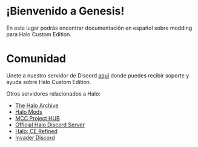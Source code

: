 # ¡Bienvenido a Genesis!
En este lugar podrás encontrar documentación en español sobre modding para Halo Custom Edition.

# Comunidad
Unete a nuestro servidor de Discord [aquí](https://link) donde puedes recibir soporte y ayuda sobre
Halo Custom Edition.

Otros servidores relacionados a Halo:
- [The Halo Archive](https://discord.gg/9MXmuPPbUG)
- [Halo Mods](https://discord.com/invite/WuurKwr)
- [MCC Project HUB](https://discord.com/invite/q4f7nTt)
- [Official Halo Discord Server](https://discord.com/invite/q4f7nTt)
- [Halo: CE Refined](https://discord.gg/QzSR2xNGzp)
- [Invader Discord](https://discord.gg/RCX3nvw)

```{include} toc.md
```